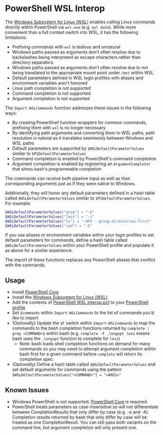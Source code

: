 # PowerShell WSL Interop

The [Windows Subsystem for Linux (WSL)](https://docs.microsoft.com/en-us/windows/wsl/about) enables calling Linux commands directly within PowerShell via `wsl.exe` (e.g. `wsl date`). While more convenient than a full context switch into WSL, it has the following limitations:

* Prefixing commands with `wsl` is tedious and unnatural
* Windows paths passed as arguments don't often resolve due to backslashes being interpreted as escape characters rather than directory separators
* Windows paths passed as arguments don't often resolve due to not being translated to the appropriate mount point under `/mnt` within WSL
* Default parameters defined in WSL login profiles with aliases and environment variables aren’t honored
* Linux path completion is not supported
* Command completion is not supported
* Argument completion is not supported

The `Import-WSLCommands` function addresses these issues in the following ways:

* By creating PowerShell function wrappers for common commands, prefixing them with `wsl` is no longer necessary
* By identifying path arguments and converting them to WSL paths, path resolution is natural as it translates seamlessly between Windows and WSL paths
* Default parameters are supported by `$WSLDefaultParameterValues` similar to `$PSDefaultParameterValues`
* Command completion is enabled by PowerShell's command completion
* Argument completion is enabled by registering an `ArgumentCompleter` that shims bash's programmable completion

The commands can receive both pipeline input as well as their corresponding arguments just as if they were native to Windows.

Additionally, they will honor any default parameters defined in a hash table called `$WSLDefaultParameterValues` similar to `$PSDefaultParameterValues`. For example:

```powershell
$WSLDefaultParameterValues["grep"] = "-E"
$WSLDefaultParameterValues["less"] = "-i"
$WSLDefaultParameterValues["ls"] = "-AFh --group-directories-first"
$WSLDefaultParameterValues["sed"] = "-E"
```

If you use aliases or environment variables within your login profiles to set default parameters for commands, define a hash table called `$WSLDefaultParameterValues` within
your PowerShell profile and populate it as above for a similar experience.

The import of these functions replaces any PowerShell aliases that conflict with the commands.

## Usage

* Install [PowerShell Core](https://github.com/powershell/powershell#get-powershell)
* Install the [Windows Subsystem for Linux (WSL)](https://docs.microsoft.com/en-us/windows/wsl/install-win10)
* Add the contents of [PowerShell WSL Interop.ps1](https://github.com/mikebattista/PowerShell-WSL-Interop/blob/master/PowerShell%20WSL%20Interop.ps1) to your [PowerShell profile](https://docs.microsoft.com/en-us/powershell/module/microsoft.powershell.core/about/about_profiles?view=powershell-6)
* Set `$commands` within `Import-WSLCommands` to the list of commands you'd like to import
* (Optionally) Update the `$F` switch within `Import-WSLCommands` to map the commands to the bash completion functions returned by `complete | grep <COMMAND>$` within bash (e.g. `complete -F _longopt less` means bash uses the `_longopt` function to complete for `less`)
    * Note: bash loads shell completion functions on demand for many commands so you may need to attempt argument completion within bash first for a given command before `complete` will return its completion spec.
* (Optionally) Define a hash table called `$WSLDefaultParameterValues` and set default arguments for commands using the pattern `$WSLDefaultParameterValues["<COMMAND>"] = "<ARGS>"`

## Known Issues

* Windows PowerShell is not supported. [PowerShell Core](https://github.com/powershell/powershell#get-powershell) is required.
* PowerShell treats parameters as case-insensitive so will not differentiate between CompletionResults that only differ by case (e.g. -a and -A). Completion results returned by bash that only differ by case will be treated as one CompletionResult. You can still pass both variants on the command line, but argument completion will only present one.